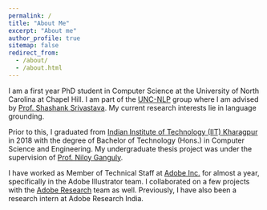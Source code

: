 ```yaml
---
permalink: /
title: "About Me"
excerpt: "About me"
author_profile: true
sitemap: false
redirect_from: 
  - /about/
  - /about.html
---
```


I am a first year PhD student in Computer Science at the University of North Carolina at Chapel Hill. I am part of the [UNC-NLP](https://nlp.cs.unc.edu/) group where I am advised by [Prof. Shashank Srivastava](https://www.ssriva.com/). My current research interests lie in language grounding.

Prior to this, I graduated from [Indian Institute of Technology (IIT) Kharagpur](http://www.iitkgp.ac.in/) in 2018 with the degree of Bachelor of Technology (Hons.) in Computer Science and Engineering. My undergraduate thesis project was under the supervision of [Prof. Niloy Ganguly](http://www.facweb.iitkgp.ac.in/~niloy/).

I have worked as Member of Technical Staff at [Adobe Inc.](https://www.adobe.com/) for almost a year, specifically in the Adobe Illustrator team. I collaborated on a few projects with the [Adobe Research](https://research.adobe.com/) team as well. Previously, I have also been a research intern at Adobe Research India.